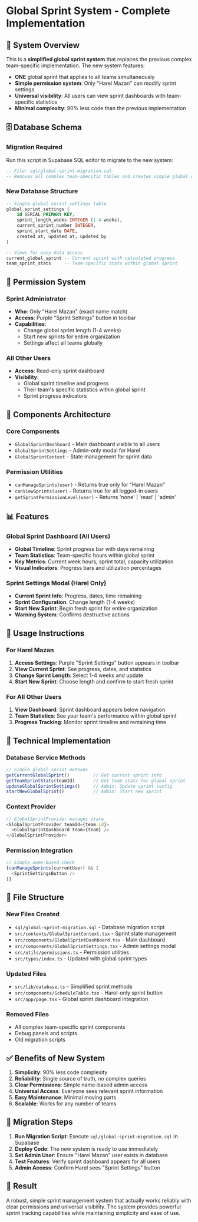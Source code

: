 # Global Sprint System - Complete Implementation

## 🎯 **System Overview**

This is a **simplified global sprint system** that replaces the previous complex team-specific implementation. The new system features:

- **ONE** global sprint that applies to all teams simultaneously
- **Simple permission system**: Only "Harel Mazan" can modify sprint settings
- **Universal visibility**: All users can view sprint dashboards with team-specific statistics
- **Minimal complexity**: 90% less code than the previous implementation

## 🗄️ **Database Schema**

### **Migration Required**
Run this script in Supabase SQL editor to migrate to the new system:
```sql
-- File: sql/global-sprint-migration.sql
-- Removes all complex team-specific tables and creates simple global system
```

### **New Database Structure**
```sql
-- Single global sprint settings table
global_sprint_settings (
    id SERIAL PRIMARY KEY,
    sprint_length_weeks INTEGER (1-4 weeks),
    current_sprint_number INTEGER,
    sprint_start_date DATE,
    created_at, updated_at, updated_by
)

-- Views for easy data access
current_global_sprint -- Current sprint with calculated progress
team_sprint_stats     -- Team-specific stats within global sprint
```

## 🔐 **Permission System**

### **Sprint Administrator**
- **Who**: Only "Harel Mazan" (exact name match)
- **Access**: Purple "Sprint Settings" button in toolbar
- **Capabilities**:
  - Change global sprint length (1-4 weeks)
  - Start new sprints for entire organization
  - Settings affect all teams globally

### **All Other Users**
- **Access**: Read-only sprint dashboard
- **Visibility**: 
  - Global sprint timeline and progress
  - Their team's specific statistics within global sprint
  - Sprint progress indicators

## 🎨 **Components Architecture**

### **Core Components**
- `GlobalSprintDashboard` - Main dashboard visible to all users
- `GlobalSprintSettings` - Admin-only modal for Harel
- `GlobalSprintContext` - State management for sprint data

### **Permission Utilities**
- `canManageSprints(user)` - Returns true only for "Harel Mazan"
- `canViewSprints(user)` - Returns true for all logged-in users
- `getSprintPermissionLevel(user)` - Returns 'none' | 'read' | 'admin'

## 📊 **Features**

### **Global Sprint Dashboard (All Users)**
- **Global Timeline**: Sprint progress bar with days remaining
- **Team Statistics**: Team-specific hours within global sprint
- **Key Metrics**: Current week hours, sprint total, capacity utilization
- **Visual Indicators**: Progress bars and utilization percentages

### **Sprint Settings Modal (Harel Only)**
- **Current Sprint Info**: Progress, dates, time remaining
- **Sprint Configuration**: Change length (1-4 weeks)
- **Start New Sprint**: Begin fresh sprint for entire organization
- **Warning System**: Confirms destructive actions

## 🚀 **Usage Instructions**

### **For Harel Mazan**
1. **Access Settings**: Purple "Sprint Settings" button appears in toolbar
2. **View Current Sprint**: See progress, dates, and statistics
3. **Change Sprint Length**: Select 1-4 weeks and update
4. **Start New Sprint**: Choose length and confirm to start fresh sprint

### **For All Other Users**
1. **View Dashboard**: Sprint dashboard appears below navigation
2. **Team Statistics**: See your team's performance within global sprint
3. **Progress Tracking**: Monitor sprint timeline and remaining time

## 🔧 **Technical Implementation**

### **Database Service Methods**
```typescript
// Simple global sprint methods
getCurrentGlobalSprint()         // Get current sprint info
getTeamSprintStats(teamId)       // Get team stats for global sprint
updateGlobalSprintSettings()     // Admin: Update sprint config
startNewGlobalSprint()           // Admin: Start new sprint
```

### **Context Provider**
```typescript
// GlobalSprintProvider manages state
<GlobalSprintProvider teamId={team.id}>
  <GlobalSprintDashboard team={team} />
</GlobalSprintProvider>
```

### **Permission Integration**
```typescript
// Simple name-based check
{canManageSprints(currentUser) && (
  <SprintSettingsButton />
)}
```

## 📁 **File Structure**

### **New Files Created**
- `sql/global-sprint-migration.sql` - Database migration script
- `src/contexts/GlobalSprintContext.tsx` - Sprint state management
- `src/components/GlobalSprintDashboard.tsx` - Main dashboard
- `src/components/GlobalSprintSettings.tsx` - Admin settings modal
- `src/utils/permissions.ts` - Permission utilities
- `src/types/index.ts` - Updated with global sprint types

### **Updated Files**
- `src/lib/database.ts` - Simplified sprint methods
- `src/components/ScheduleTable.tsx` - Harel-only sprint button
- `src/app/page.tsx` - Global sprint dashboard integration

### **Removed Files**
- All complex team-specific sprint components
- Debug panels and scripts
- Old migration scripts

## ✅ **Benefits of New System**

1. **Simplicity**: 90% less code complexity
2. **Reliability**: Single source of truth, no complex queries
3. **Clear Permissions**: Simple name-based admin access
4. **Universal Access**: Everyone sees relevant sprint information
5. **Easy Maintenance**: Minimal moving parts
6. **Scalable**: Works for any number of teams

## 🔄 **Migration Steps**

1. **Run Migration Script**: Execute `sql/global-sprint-migration.sql` in Supabase
2. **Deploy Code**: The new system is ready to use immediately
3. **Set Admin User**: Ensure "Harel Mazan" user exists in database
4. **Test Features**: Verify sprint dashboard appears for all users
5. **Admin Access**: Confirm Harel sees "Sprint Settings" button

## 🎉 **Result**

A robust, simple sprint management system that actually works reliably with clear permissions and universal visibility. The system provides powerful sprint tracking capabilities while maintaining simplicity and ease of use.